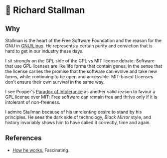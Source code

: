 # 🐧 Richard Stallman

## Why

Stallman is the heart of the Free Software Foundation and the reason
for the GNU in [GNU/Linux](../../tech/linux/index.md). He represents a certain
purity and conviction that is hard to get in our industry these days. 

I sit strongly on the GPL side of the GPL vs MIT license
debate. Software that use GPL licenses are like life forms that
contain genes, in the sense that the license carries the promise that
the software can evolve and take new forms, while continuing to be
open and accessible. MIT-based Licenses don't ensure their own
survival in the same way.

I see Popper's [Paradox of
Intolerance](https://en.wikipedia.org/wiki/Paradox_of_tolerance) as
another valid reason to favour a GPL license over MIT: Free software
can remain free and thrive only if it is intolerant of non-freeness.

I admire Stallman because of his unrelenting desire to stand by his
principles. He sees the dark side of technology, *Black Mirror* style,
and history invariably shows him to have called it correctly, time and
again.

## References

- [How he works.](https://stallman.org/stallman-computing.html)
  Fascinating.
